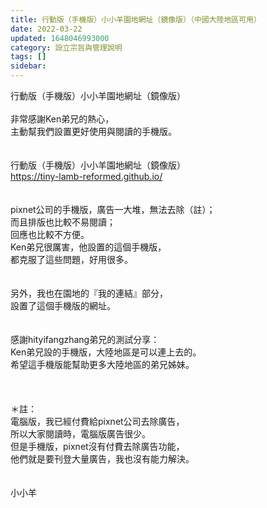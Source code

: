 ```yaml
---
title: 行動版（手機版）小小羊園地網址（鏡像版）（中國大陸地區可用）
date: 2022-03-22
updated: 1648046993000
category: 設立宗旨與管理說明
tags: []
sidebar: 
---
```


<div>行動版（手機版）小小羊園地網址（鏡像版）</div>
<div> </div>
<div>非常感謝Ken弟兄的熱心，</div>
<div>主動幫我們設置更好使用與閱讀的手機版。</div>
<div> </div>
<div> </div>
<div>行動版（手機版）小小羊園地網址（鏡像版）</div>
<div><a href="https://tiny-lamb-reformed.github.io/" target="_blank">https://tiny-lamb-reformed.github.io/</a></div>
<div> </div>
<div> </div>
<div>pixnet公司的手機版，廣告一大堆，無法去除（註）；</div>
<div>而且排版也比較不易閱讀；</div>
<div>回應也比較不方便。</div>
<div>Ken弟兄很厲害，他設置的這個手機版，</div>
<div>都克服了這些問題，好用很多。</div>
<div> </div>
<div> </div>
<div>另外，我也在園地的『我的連結』部分，</div>
<div>設置了這個手機版的網址。</div>
<div> </div>
<div> </div>
<div>感謝hityifangzhang弟兄的測試分享：<br/>
Ken弟兄設的手機版，大陸地區是可以連上去的。<br/>
希望這手機版能幫助更多大陸地區的弟兄姊妹。</div>
<div> </div>
<div> </div>
<div> </div>
<div>＊註：</div>
<div>電腦版，我已經付費給pixnet公司去除廣告，</div>
<div>所以大家閱讀時，電腦版廣告很少。</div>
<div>但是手機版，pixnet沒有付費去除廣告功能，</div>
<div>他們就是要刊登大量廣告，我也沒有能力解決。</div>
<div> </div>
<div> </div>
<div>小小羊</div>
<div> </div>
